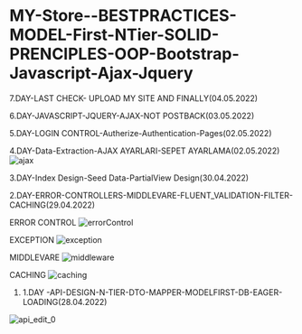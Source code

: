 # MY-Store--BESTPRACTICES-MODEL-First-NTier-SOLID-PRENCIPLES-OOP-Bootstrap-Javascript-Ajax-Jquery



7.DAY-LAST CHECK- UPLOAD MY SITE AND FINALLY(04.05.2022)

6.DAY-JAVASCRIPT-JQUERY-AJAX-NOT POSTBACK(03.05.2022)

5.DAY-LOGIN CONTROL-Autherize-Authentication-Pages(02.05.2022)

4.DAY-Data-Extraction-AJAX AYARLARI-SEPET AYARLAMA(02.05.2022)
![ajax](https://user-images.githubusercontent.com/101343622/166204605-f992e9fd-6eeb-4cec-9e3e-3a938e7d9011.gif)

3.DAY-Index Design-Seed Data-PartialView Design(30.04.2022)

2.DAY-ERROR-CONTROLLERS-MIDDLEVARE-FLUENT_VALIDATION-FILTER-CACHING(29.04.2022)

ERROR CONTROL
![errorControl](https://user-images.githubusercontent.com/101343622/165876626-fe68dfed-d53b-4db8-aac2-b3b15473fe0c.gif)

EXCEPTION
![exception](https://user-images.githubusercontent.com/101343622/165876744-c30f5bc6-98d4-4391-bfb8-3ddff7f6d64e.gif)

MIDDLEVARE
![middleware](https://user-images.githubusercontent.com/101343622/165876814-4d971a80-2bea-48e6-80be-cddd19a9c968.gif)

CACHING 
![caching](https://user-images.githubusercontent.com/101343622/165877964-d88f7387-a5bb-4874-b004-62ff652ba9ed.gif)


1.  1.DAY -API-DESIGN-N-TIER-DTO-MAPPER-MODELFIRST-DB-EAGER-LOADING(28.04.2022)

![api_edit_0](https://user-images.githubusercontent.com/101343622/165672609-ff2365b5-0002-448f-93a0-3629086d16f6.gif)
